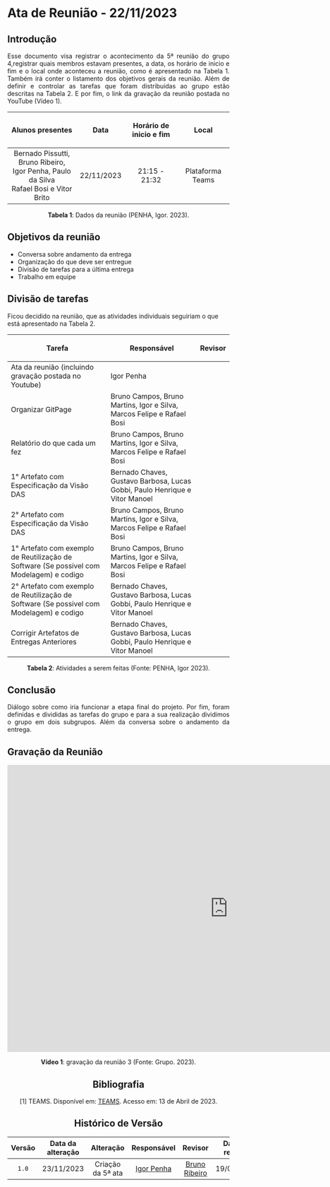 <div class="body">

# Ata de Reunião - 22/11/2023

## Introdução

<p align="justify">
Esse documento visa registrar o acontecimento da 5ª reunião do grupo 4,registrar quais membros estavam presentes, a data, os horário de inicio e fim e o local onde aconteceu a reunião, como é apresentado na Tabela 1. Também irá conter o listamento dos objetivos gerais da reunião. Além de definir e controlar as tarefas que foram distribuidas ao grupo estão descritas na Tabela 2. E por fim, o link da gravação da reunião postada no YouTube (Vídeo 1).
</p>

| <p align="center">Alunos presentes</p> | <p align="center">Data</p> | <p align="center">Horário de inicio e fim</p> | <p align="center">Local</p> |
| :--------: | :--------: | :--------: | :--------: |
| Bernado Pissutti, Bruno Ribeiro, </br> Igor Penha, Paulo da Silva</br> Rafael Bosi e Vitor Brito| 22/11/2023 | 21:15 - 21:32 | Plataforma Teams |

<div style="text-align: center">
<p> <b>Tabela 1</b>: Dados da reunião (PENHA, Igor. 2023). </p>
</div>


## Objetivos da reunião

- Conversa sobre andamento da entrega
- Organização do que deve ser entregue
- Divisão de tarefas para a última entrega
- Trabalho em equipe


## Divisão de tarefas

Ficou decidido na reunião, que as atividades individuais seguiriam o que está apresentado na Tabela 2.

| <p align="center">Tarefa</p> | <p align="center">Responsável</p> | <p align="center">Revisor</p> |
| ------ | ----------- | ------- |
| Ata da reunião (incluindo gravação postada no Youtube) | Igor Penha |  |
| Organizar GitPage | Bruno Campos, Bruno Martins, Igor e Silva, Marcos Felipe e Rafael Bosi |  |
| Relatório do que cada um fez | Bruno Campos, Bruno Martins, Igor e Silva, Marcos Felipe e Rafael Bosi |  |
| 1° Artefato com Especificação da Visão DAS | Bernado Chaves, Gustavo Barbosa, Lucas Gobbi, Paulo Henrique e Vitor Manoel  |  |
| 2° Artefato com Especificação da Visão DAS | Bruno Campos, Bruno Martins, Igor e Silva, Marcos Felipe e Rafael Bosi |  |
| 1° Artefato com exemplo de Reutilização de Software (Se possivel com Modelagem) e codigo | Bruno Campos, Bruno Martins, Igor e Silva, Marcos Felipe e Rafael Bosi |  |
| 2° Artefato com exemplo de Reutilização de Software (Se possivel com Modelagem) e codigo | Bernado Chaves, Gustavo Barbosa, Lucas Gobbi, Paulo Henrique e Vitor Manoel |  |
| Corrigir Artefatos de Entregas Anteriores | Bernado Chaves, Gustavo Barbosa, Lucas Gobbi, Paulo Henrique e Vitor Manoel |  |


<div style="text-align: center">
<p> <b>Tabela 2</b>: Atividades a serem feitas (Fonte: PENHA, Igor 2023). </p>
</div>

## Conclusão

<p align="justify"> Diálogo sobre como iria funcionar a etapa final do projeto. Por fim, foram definidas e divididas as tarefas do grupo e para a sua realização dividimos o grupo em dois subgrupos. Além da conversa sobre o andamento da entrega.</p>

## Gravação da Reunião

<iframe width="1000vw" height="650vh" src="https://www.youtube.com/embed/fRaelxxdYrM" title="Reunião 3" frameborder="0" allow="accelerometer; autoplay; clipboard-write; encrypted-media; gyroscope; picture-in-picture" allowfullscreen=""></iframe>
<div align="center">
<p> <b>Vídeo 1</b>: gravação da reunião 3 (Fonte: Grupo. 2023).</p>


## Bibliografia
[1] TEAMS. Disponível em: [TEAMS](https://teams.microsoft.com/). Acesso em: 13 de Abril de 2023.

##  Histórico de Versão

|  Versão  |   Data da alteração  |   Alteração  |  Responsável  |  Revisor  | Data de revisão |
| :------: | :------------------: | :-----------: | :--------------: | :--------: | :-----------------: |
| `1.0` | 23/11/2023 | Criação da 5ª ata | [Igor Penha](https://github.com/igorpenhaa) | [Bruno Ribeiro](https://github.com/brunoriibeiro) | 19/09/2023 |

</div>
